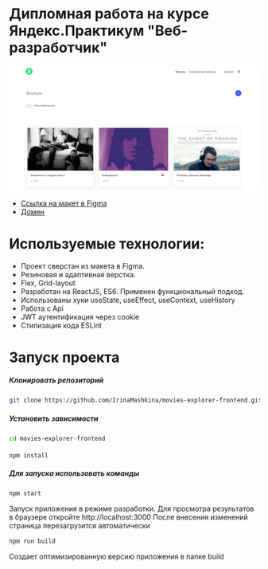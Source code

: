 # Дипломная работа на курсе Яндекс.Практикум "Веб-разработчик"

![Приложение по поиску фильмов](./src/images/screen.png)

* [Ссылка на макет в Figma](https://www.figma.com/file/45zgdokAtfVtDUQ79ZPOOi/Diploma-(Copy)?node-id=891%3A3857&viewport=2308%2C-3866%2C0.5689143538475037)
* [Домен](https://diploma-movies-explorer.nomoredomains.club)

# Используемые технологии:

* Проект сверстан из макета в Figma.
* Резиновая и адаптивная верстка.
* Flex, Grid-layout
* Разработан на ReactJS, ES6. Применен функциональный подход.
* Использованы хуки useState, useEffect, useContext, useHistory
* Работа c Api
* JWT аутентификация через cookie
* Стилизация кода ESLint

# Запуск проекта

##### Клонировать репозиторий
```sh
git clone https://github.com/IrinaMashkina/movies-explorer-frontend.git
```
##### Установить зависимости

```sh
cd movies-explorer-frontend

npm install
```
##### Для запуска использовать команды

```sh
npm start
```
Запуск приложения в режиме разработки. Для просмотра результатов в браузере откройте http://localhost:3000 После внесения изменений страница перезагрузится автоматически

```sh
npm run build
```
Создает оптимизированную версию приложения  в папке build